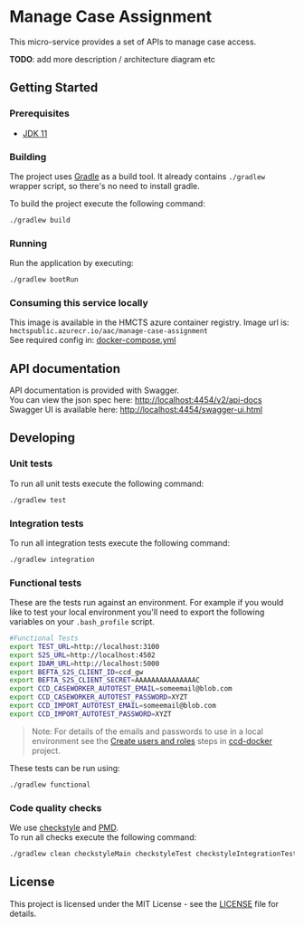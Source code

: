 # Manage Case Assignment

This micro-service provides a set of APIs to manage case access. 

**TODO**: add more description / architecture diagram etc 

## Getting Started

### Prerequisites
- [JDK 11](https://java.com)

### Building
The project uses [Gradle](https://gradle.org) as a build tool. It already contains
`./gradlew` wrapper script, so there's no need to install gradle.

To build the project execute the following command:
```bash
./gradlew build
```

### Running
Run the application by executing:
```bash
./gradlew bootRun
```

### Consuming this service locally
This image is available in the HMCTS azure container registry. Image url is: `hmctspublic.azurecr.io/aac/manage-case-assignment`  
See required config in: [docker-compose.yml](docker-compose.yml)


## API documentation
API documentation is provided with Swagger.  
You can view the json spec here: [http://localhost:4454/v2/api-docs](http://localhost:4454/v2/api-docs)  
Swagger UI is available here: [http://localhost:4454/swagger-ui.html](http://localhost:4454/swagger-ui.html)  

## Developing

### Unit tests
To run all unit tests execute the following command:
```bash
./gradlew test
```

### Integration tests
To run all integration tests execute the following command:
```bash
./gradlew integration
```

### Functional tests
These are the tests run against an environment. For example if you would like to test your local
 environment you'll need to export the following variables on your `.bash_profile` script.

```bash
#Functional Tests
export TEST_URL=http://localhost:3100
export S2S_URL=http://localhost:4502
export IDAM_URL=http://localhost:5000
export BEFTA_S2S_CLIENT_ID=ccd_gw
export BEFTA_S2S_CLIENT_SECRET=AAAAAAAAAAAAAAAC
export CCD_CASEWORKER_AUTOTEST_EMAIL=someemail@blob.com
export CCD_CASEWORKER_AUTOTEST_PASSWORD=XYZT
export CCD_IMPORT_AUTOTEST_EMAIL=someemail@blob.com
export CCD_IMPORT_AUTOTEST_PASSWORD=XYZT
```

> Note: For details of the emails and passwords to use in a local environment see the 
 [Create users and roles](https://github.com/hmcts/ccd-docker#3-create-users-and-roles) steps in
 [ccd-docker](https://github.com/hmcts/ccd-docker) project.

These tests can be run using:
```bash
./gradlew functional
```

### Code quality checks
We use [checkstyle](http://checkstyle.sourceforge.net/) and [PMD](https://pmd.github.io/).  
To run all checks execute the following command:
```bash
./gradlew clean checkstyleMain checkstyleTest checkstyleIntegrationTest pmdMain pmdTest pmdIntegrationTest
```

## License
This project is licensed under the MIT License - see the [LICENSE](LICENSE.md) file for details.
